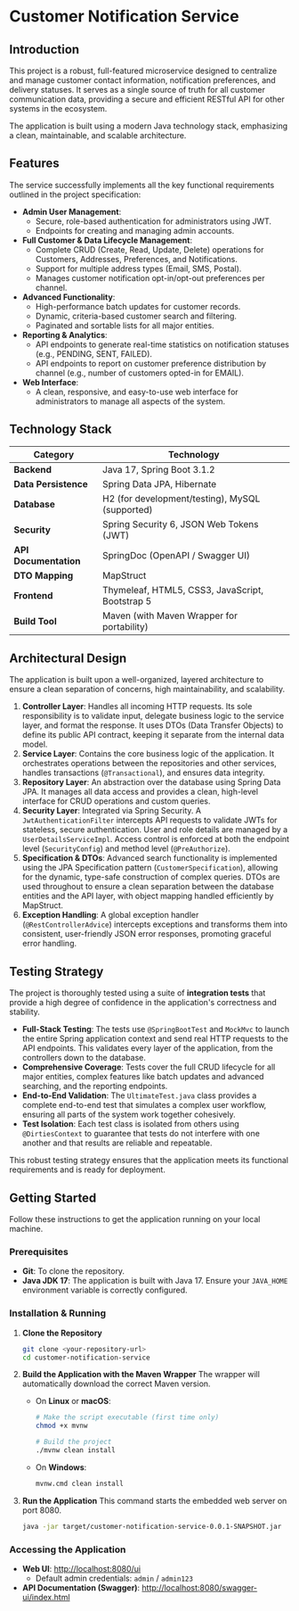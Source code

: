 # Customer Notification Service

## Introduction

This project is a robust, full-featured microservice designed to centralize and manage customer contact information, notification preferences, and delivery statuses. It serves as a single source of truth for all customer communication data, providing a secure and efficient RESTful API for other systems in the ecosystem.

The application is built using a modern Java technology stack, emphasizing a clean, maintainable, and scalable architecture.

## Features

The service successfully implements all the key functional requirements outlined in the project specification:

-   **Admin User Management**:
    -    Secure, role-based authentication for administrators using JWT. 
    -    Endpoints for creating and managing admin accounts. 
-   **Full Customer & Data Lifecycle Management**:
    -    Complete CRUD (Create, Read, Update, Delete) operations for Customers, Addresses, Preferences, and Notifications. 
    -    Support for multiple address types (Email, SMS, Postal). 
    -    Manages customer notification opt-in/opt-out preferences per channel. 
-   **Advanced Functionality**:
    -    High-performance batch updates for customer records. 
    -    Dynamic, criteria-based customer search and filtering. 
    -    Paginated and sortable lists for all major entities. 
-   **Reporting & Analytics**:
    -    API endpoints to generate real-time statistics on notification statuses (e.g., PENDING, SENT, FAILED). 
    -    API endpoints to report on customer preference distribution by channel (e.g., number of customers opted-in for EMAIL). 
-   **Web Interface**:
    -    A clean, responsive, and easy-to-use web interface for administrators to manage all aspects of the system. 

## Technology Stack


| Category              | Technology                                       |
| --------------------- | ------------------------------------------------ |
| **Backend** | Java 17, Spring Boot 3.1.2                       |
| **Data Persistence** | Spring Data JPA, Hibernate                       |
| **Database** | H2 (for development/testing), MySQL (supported)  |
| **Security** | Spring Security 6, JSON Web Tokens (JWT)         |
| **API Documentation** | SpringDoc (OpenAPI / Swagger UI)               |
| **DTO Mapping** | MapStruct                                        |
| **Frontend** | Thymeleaf, HTML5, CSS3, JavaScript, Bootstrap 5  |
| **Build Tool** | Maven (with Maven Wrapper for portability)       |

## Architectural Design

The application is built upon a well-organized, layered architecture to ensure a clean separation of concerns, high maintainability, and scalability.

1.  **Controller Layer**: Handles all incoming HTTP requests. Its sole responsibility is to validate input, delegate business logic to the service layer, and format the response. It uses DTOs (Data Transfer Objects) to define its public API contract, keeping it separate from the internal data model.
2.  **Service Layer**: Contains the core business logic of the application. It orchestrates operations between the repositories and other services, handles transactions (`@Transactional`), and ensures data integrity.
3.  **Repository Layer**: An abstraction over the database using Spring Data JPA. It manages all data access and provides a clean, high-level interface for CRUD operations and custom queries.
4.  **Security Layer**: Integrated via Spring Security. A `JwtAuthenticationFilter` intercepts API requests to validate JWTs for stateless, secure authentication. User and role details are managed by a `UserDetailsServiceImpl`. Access control is enforced at both the endpoint level (`SecurityConfig`) and method level (`@PreAuthorize`).
5.  **Specification & DTOs**: Advanced search functionality is implemented using the JPA Specification pattern (`CustomerSpecification`), allowing for the dynamic, type-safe construction of complex queries. DTOs are used throughout to ensure a clean separation between the database entities and the API layer, with object mapping handled efficiently by MapStruct.
6.  **Exception Handling**: A global exception handler (`@RestControllerAdvice`) intercepts exceptions and transforms them into consistent, user-friendly JSON error responses, promoting graceful error handling.

## Testing Strategy

The project is thoroughly tested using a suite of **integration tests** that provide a high degree of confidence in the application's correctness and stability.

-   **Full-Stack Testing**: The tests use `@SpringBootTest` and `MockMvc` to launch the entire Spring application context and send real HTTP requests to the API endpoints. This validates every layer of the application, from the controllers down to the database.
-   **Comprehensive Coverage**: Tests cover the full CRUD lifecycle for all major entities, complex features like batch updates and advanced searching, and the reporting endpoints.
-   **End-to-End Validation**: The `UltimateTest.java` class provides a complete end-to-end test that simulates a complex user workflow, ensuring all parts of the system work together cohesively.
-   **Test Isolation**: Each test class is isolated from others using `@DirtiesContext` to guarantee that tests do not interfere with one another and that results are reliable and repeatable.

This robust testing strategy ensures that the application meets its functional requirements and is ready for deployment.

## Getting Started

Follow these instructions to get the application running on your local machine.

### Prerequisites

-   **Git**: To clone the repository.
-   **Java JDK 17**: The application is built with Java 17. Ensure your `JAVA_HOME` environment variable is correctly configured.

### Installation & Running

1.  **Clone the Repository**
    ```bash
    git clone <your-repository-url>
    cd customer-notification-service
    ```

2.  **Build the Application with the Maven Wrapper**
    The wrapper will automatically download the correct Maven version.
    * On **Linux** or **macOS**:
        ```bash
        # Make the script executable (first time only)
        chmod +x mvnw

        # Build the project
        ./mvnw clean install
        ```
    * On **Windows**:
        ```bash
        mvnw.cmd clean install
        ```

3.  **Run the Application**
    This command starts the embedded web server on port 8080.
    ```bash
    java -jar target/customer-notification-service-0.0.1-SNAPSHOT.jar
    ```

### Accessing the Application

-   **Web UI**: [http://localhost:8080/ui](http://localhost:8080/ui)
    -   Default admin credentials: `admin` / `admin123`
-   **API Documentation (Swagger)**: [http://localhost:8080/swagger-ui/index.html](http://localhost:8080/swagger-ui/index.html)